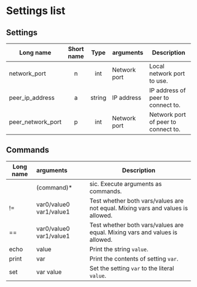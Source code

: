 # Settings list

## Settings

| Long name | Short name | Type | arguments | Description |
|-|:-:|:-:|-|-|
| network_port | n | int | Network port | Local network port to use. |
| peer_ip_address | a | string | IP address | IP address of peer to connect to. |
| peer_network_port | p | int | Network port | Network port of peer to connect to. |

## Commands

| Long name | arguments | Description |
|-|:-|-|
|  | (command)* | sic. Execute arguments as commands. |
| != | var0/value0 var1/value1 | Test whether both vars/values are not equal. Mixing vars and values is allowed. |
| == | var0/value0 var1/value1 | Test whether both vars/values are equal. Mixing vars and values is allowed. |
| echo | value | Print the string `value`. |
| print | var | Print the contents of setting `var`. |
| set | var value | Set the setting `var` to the literal `value`. |
